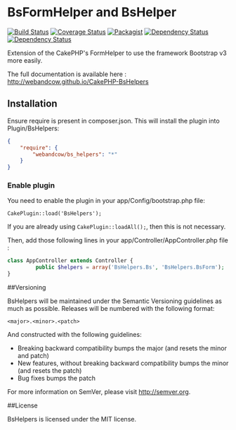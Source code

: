 BsFormHelper and BsHelper
==========================

[![Build Status](https://travis-ci.org/WebAndCow/CakePHP-BsHelpers.svg?branch=master)](https://travis-ci.org/WebAndCow/CakePHP-BsHelpers) [![Coverage Status](https://coveralls.io/repos/WebAndCow/CakePHP-BsHelpers/badge.svg?branch=master)](https://coveralls.io/r/WebAndCow/CakePHP-BsHelpers?branch=master)
 [![Packagist](https://img.shields.io/packagist/v/webandcow/bs_helpers.svg)](https://packagist.org/packages/webandcow/bs_helpers) [![Dependency Status](https://www.versioneye.com/user/projects/552fcd0010e714f9e5000d22/badge.svg?style=flat)](https://www.versioneye.com/user/projects/552fcd0010e714f9e5000d22) [![Dependency Status](https://www.versioneye.com/user/projects/552fccbf10e714f9e5000d1e/badge.svg?style=flat)](https://www.versioneye.com/user/projects/552fccbf10e714f9e5000d1e)

Extension of the CakePHP's FormHelper to use the framework Bootstrap v3 more easily.

The full documentation is available here : http://webandcow.github.io/CakePHP-BsHelpers


## Installation

Ensure require is present in composer.json. This will install the plugin into Plugin/BsHelpers:

```json
{
	"require": {
		"webandcow/bs_helpers": "*"
	}
}
```

### Enable plugin

You need to enable the plugin in your app/Config/bootstrap.php file:

`CakePlugin::load('BsHelpers');`

If you are already using `CakePlugin::loadAll();`, then this is not necessary.

Then, add those following lines in your app/Controller/AppController.php file :

```php
class AppController extends Controller {
         public $helpers = array('BsHelpers.Bs', 'BsHelpers.BsForm');
}
```

##Versioning

BsHelpers will be maintained under the Semantic Versioning guidelines as much as possible. Releases will be numbered
with the following format:

`<major>.<minor>.<patch>`

And constructed with the following guidelines:

* Breaking backward compatibility bumps the major (and resets the minor and patch)
* New features, without breaking backward compatibility bumps the minor (and resets the patch)
* Bug fixes bumps the patch

For more information on SemVer, please visit http://semver.org.

##License

BsHelpers is licensed under the MIT license.
